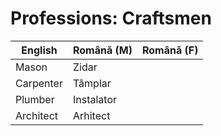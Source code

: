 # Professions: Craftsmen

|English|Română (M)|Română (F)|
|-|-|-|
|Mason|Zidar||
|Carpenter|Tâmplar||
|Plumber|Instalator||
|Architect|Arhitect|
